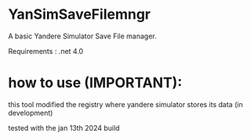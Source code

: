 # YanSimSaveFilemngr
A basic Yandere Simulator Save File manager.

Requirements : .net 4.0

# how to use (IMPORTANT):
  this tool modified the registry where yandere simulator stores its data
  (in development)

tested with the jan 13th 2024 build
